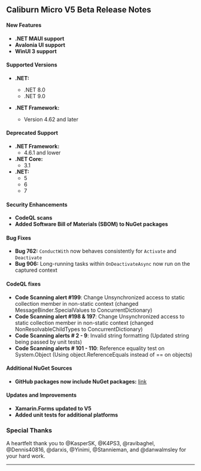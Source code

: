 ## Caliburn Micro V5 Beta Release Notes

#### New Features
- **.NET MAUI support**
- **Avalonia UI support**
- **WinUI 3 support**

#### Supported Versions
- **.NET:**
  - .NET 8.0
  - .NET 9.0

- **.NET Framework:**
  - Version 4.62 and later

#### Deprecated Support
- **.NET Framework:**
  - 4.6.1 and lower
- **.NET Core:**
  - 3.1
- **.NET:**
  - 5
  - 6
  - 7

#### Security Enhancements
- **CodeQL scans**
- **Added Software Bill of Materials (SBOM) to NuGet packages**

#### Bug Fixes
- **Bug 762:** `ConductWith` now behaves consistently for `Activate` and `Deactivate`
- **Bug 906:** Long-running tasks within `OnDeactivateAsync` now run on the captured context

#### CodeQL fixes
- **Code Scanning alert #199**:  Change Unsynchronized access to static collection member in non-static context (changed MessageBinder.SpecialValues to ConcurrentDictionary)
- **Code Scanning alert #198 & 197**:  Change Unsynchronized access to static collection member in non-static context (changed NonResolvableChildTypes to ConcurrentDictionary)
- **Code Scanning alerts # 2 - 9**:  Invalid string formatting (Updated string being passed by unit tests)
- **Code Scanning alerts # 101 - 110**:  Reference equality test on System.Object (Using object.ReferenceEquals instead of == on objects)


#### Additional NuGet Sources
- **GitHub packages now include NuGet packages:** [link](https://github.com/orgs/Caliburn-Micro/packages)

#### Updates and Improvements
- **Xamarin.Forms updated to V5**
- **Added unit tests for additional platforms**


### Special Thanks

A heartfelt thank you to @KasperSK, @K4PS3, @ravibaghel, @Dennis40816, @darxis, @Yinimi, @Stannieman, and @danwalmsley for your hard work.

---
